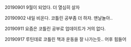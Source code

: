 20190901 9월이 되었다. 더 열심히 살자

20190902 내일 비온다. 코틀린 공부좀 더 하자. 맨날놀아..

20190911 요즘은 코틀린 공부로 업데이트가 거의 없다. 

20190917 루틴데로 코틀린 책과 운동을 잘 나가는듯.. 어후 힘들어